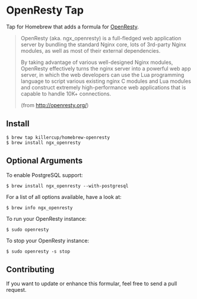 # OpenResty Tap

Tap for Homebrew that adds a formula for [OpenResty](http://openresty.org/).

> OpenResty (aka. ngx_openresty) is a full-fledged web application server by
> bundling the standard Nginx core, lots of 3rd-party Nginx modules, as well
> as most of their external dependencies.
>
> By taking advantage of various well-designed Nginx modules, OpenResty
> effectively turns the nginx server into a powerful web app server, in which
> the web developers can use the Lua programming language to script various
> existing nginx C modules and Lua modules and construct extremely high-performance
> web applications that is capable to handle 10K+ connections.
>
> (from <http://openresty.org/>)

## Install

    $ brew tap killercup/homebrew-openresty
    $ brew install ngx_openresty

## Optional Arguments

To enable PostgreSQL support:

    $ brew install ngx_openresty --with-postgresql

For a list of all options available, have a look at:

    $ brew info ngx_openresty

To run your OpenResty instance:

    $ sudo openresty

To stop your OpenResty instance:

    $ sudo openresty -s stop

## Contributing

If you want to update or enhance this formular, feel free to send a pull request.

